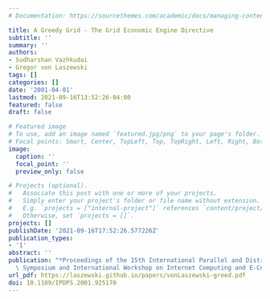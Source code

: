 ```yaml
---
# Documentation: https://sourcethemes.com/academic/docs/managing-content/

title: A Greedy Grid - The Grid Economic Engine Directive
subtitle: ''
summary: ''
authors:
- Sudharshan Vazhkudai
- Gregor von Laszewski
tags: []
categories: []
date: '2001-04-01'
lastmod: 2021-09-16T13:52:26-04:00
featured: false
draft: false

# Featured image
# To use, add an image named `featured.jpg/png` to your page's folder.
# Focal points: Smart, Center, TopLeft, Top, TopRight, Left, Right, BottomLeft, Bottom, BottomRight.
image:
  caption: ''
  focal_point: ''
  preview_only: false

# Projects (optional).
#   Associate this post with one or more of your projects.
#   Simply enter your project's folder or file name without extension.
#   E.g. `projects = ["internal-project"]` references `content/project/deep-learning/index.md`.
#   Otherwise, set `projects = []`.
projects: []
publishDate: '2021-09-16T17:52:26.577226Z'
publication_types:
- '1'
abstract: ''
publication: "*Proceedings of the 15th International Parallel and Distributed Processing\
  \ Symposium and International Workshop on Internet Computing and E-Commerce (ICEC'01)*"
url_pdf: https://laszewski.github.io/papers/vonLaszewski-greed.pdf
doi: 10.1109/IPDPS.2001.925170
---
```

